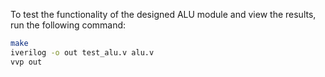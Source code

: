 To test the functionality of the designed ALU module and view the results, run the following command:

```bash
make
iverilog -o out test_alu.v alu.v
vvp out
```
